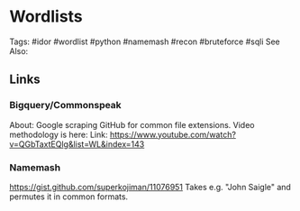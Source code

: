 # Wordlists
Tags: #idor #wordlist #python #namemash #recon #bruteforce #sqli
See Also: 

## Links
### Bigquery/Commonspeak
About: Google scraping GitHub for common file extensions. Video methodology is here:
Link: https://www.youtube.com/watch?v=QGbTaxtEQlg&list=WL&index=143

### Namemash
https://gist.github.com/superkojiman/11076951
Takes e.g. "John Saigle" and permutes it in common formats.